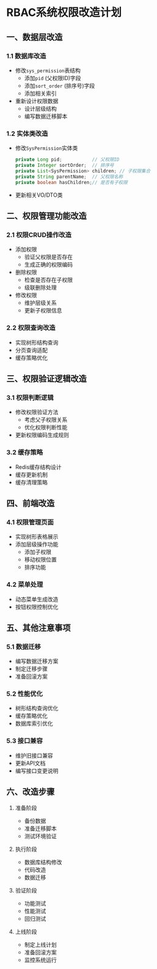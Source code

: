 # RBAC系统权限改造计划

## 一、数据层改造

### 1.1 数据库改造
- 修改`sys_permission`表结构
  - 添加`pid` (父权限ID)字段
  - 添加`sort_order` (排序号)字段
  - 添加相关索引
- 重新设计权限数据
  - 设计层级结构
  - 编写数据迁移脚本

### 1.2 实体类改造
- 修改`SysPermission`实体类
  ```java
  private Long pid;           // 父权限ID
  private Integer sortOrder;  // 排序号
  private List<SysPermission> children; // 子权限集合
  private String parentName;  // 父权限名称
  private boolean hasChildren;// 是否有子权限
  ```
- 更新相关VO/DTO类

## 二、权限管理功能改造

### 2.1 权限CRUD操作改造
- 添加权限
  - 验证父权限是否存在
  - 生成正确的权限编码
- 删除权限
  - 检查是否存在子权限
  - 级联删除处理
- 修改权限
  - 维护层级关系
  - 更新子权限信息

### 2.2 权限查询改造
- 实现树形结构查询
- 分页查询适配
- 缓存策略优化

## 三、权限验证逻辑改造

### 3.1 权限判断逻辑
- 修改权限验证方法
  - 考虑父子权限关系
  - 优化权限判断性能
- 更新权限编码生成规则

### 3.2 缓存策略
- Redis缓存结构设计
- 缓存更新机制
- 缓存清理策略

## 四、前端改造

### 4.1 权限管理页面
- 实现树形表格展示
- 添加层级操作功能
  - 添加子权限
  - 移动权限位置
  - 排序功能

### 4.2 菜单处理
- 动态菜单生成改造
- 按钮权限控制优化

## 五、其他注意事项

### 5.1 数据迁移
- 编写数据迁移方案
- 制定迁移步骤
- 准备回滚方案

### 5.2 性能优化
- 树形结构查询优化
- 缓存策略优化
- 数据库索引优化

### 5.3 接口兼容
- 维护旧接口兼容
- 更新API文档
- 编写接口变更说明

## 六、改造步骤

1. 准备阶段
   - 备份数据
   - 准备迁移脚本
   - 测试环境验证

2. 执行阶段
   - 数据库结构修改
   - 代码改造
   - 数据迁移

3. 验证阶段
   - 功能测试
   - 性能测试
   - 回归测试

4. 上线阶段
   - 制定上线计划
   - 准备回滚方案
   - 监控系统运行